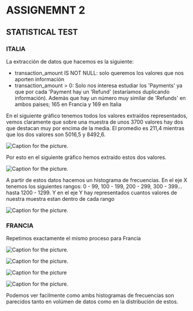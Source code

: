 # ASSIGNEMNT 2
##  STATISTICAL TEST

### ITALIA

La extracción de datos que hacemos es la siguiente:

* transaction_amount IS NOT NULL: solo queremos los valores que nos aporten información
* transaction_amount > 0: Solo nos interesa estudiar los 'Payments' ya que por cada 'Payment hay un 'Refund' (estaríamos duplicando información). Ademàs que hay un número muy similar de 'Refunds' en ambos países; 165 en Francia y 169 en Italia


En el siguiente gràfico tenemos todos los valores extraídos representados, vemos claramente que sobre una muestra de unos 3700 valores hay dos que destacan muy por encima de la media. El promedio es 211,4 mientras que los dos valores son 5016,5 y 8492,6.


![Caption for the picture.](transaction_amount_italia.png)

Por esto en el siguiente gràfico hemos extraído estos dos valores.


![Caption for the picture.](transaction_amount_italia_sinMAX.png)

A partir de estos datos hacemos un histograma de frecuencias. En el eje X tenemos los siguientes rangos:  0 - 99, 100 - 199, 200 - 299, 300 - 399... hasta 1200 - 1299. Y en el eje Y hay representados cuantos valores de nuestra muestra estan dentro de cada rango


![Caption for the picture.](italia.png)

### FRANCIA

Repetimos exactamente el mismo proceso para Francia


![Caption for the picture.](transaction_amount_francia.png)

![Caption for the picture.](transaction_amount_francia_sinMAX.png)

![Caption for the picture](francia.png)

![Caption for the picture.](italia.png)

Podemos ver facilmente como ambs histogramas de frecuencias son parecidos tanto en volúmen de datos como en la distribución de estos.

